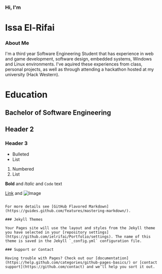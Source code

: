 ### Hi, I'm
# Issa El-Rifai 
 


### About Me
I'm a third year Software Engineering Student that has experience in web and game development, software design, embedded systems, Windows and Linux environments. I've aquired these experiences from class, personal projects, as well as through attending a hackathon hosted at my university (Hack Western).

# Education
## Bachelor of Software Engineering

## Header 2
### Header 3

- Bulleted
- List

1. Numbered
2. List

**Bold** and _Italic_ and `Code` text

[Link](url) and ![Image](src)
```

For more details see [GitHub Flavored Markdown](https://guides.github.com/features/mastering-markdown/).

### Jekyll Themes

Your Pages site will use the layout and styles from the Jekyll theme you have selected in your [repository settings](https://github.com/ielrifai/Portfolio/settings). The name of this theme is saved in the Jekyll `_config.yml` configuration file.

### Support or Contact

Having trouble with Pages? Check out our [documentation](https://help.github.com/categories/github-pages-basics/) or [contact support](https://github.com/contact) and we’ll help you sort it out.
